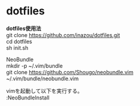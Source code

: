 # dotfiles

**dotfiles使用法**  
git clone https://github.com/inazou/dotfiles.git  
cd dotfiles  
sh init.sh

NeoBundle  
mkdir -p ~/.vim/bundle  
git clone https://github.com/Shougo/neobundle.vim ~/.vim/bundle/neobundle.vim  
  
vimを起動して以下を実行する。  
:NeoBundleInstall  

